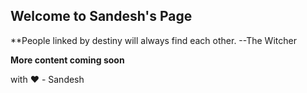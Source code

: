 ## Welcome to Sandesh's Page

**People linked by destiny will always find each other.
--The Witcher

**More content coming soon**


with ❤️ - Sandesh

